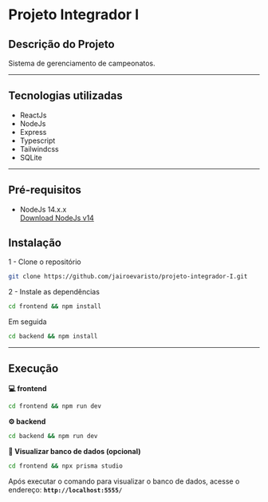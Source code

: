 # Projeto Integrador I

## Descrição do Projeto

Sistema de gerenciamento de campeonatos.
<hr />

## Tecnologias utilizadas

- ReactJs
- NodeJs
- Express
- Typescript
- Tailwindcss
- SQLite

<hr />

## Pré-requisitos
 - NodeJs 14.x.x <br />[Download NodeJs v14](https://nodejs.org/en/blog/release/v14.17.3/?target=_blank)

## Instalação

1 - Clone o repositório

```bash
git clone https://github.com/jairoevaristo/projeto-integrador-I.git
```

2 - Instale as dependências

```bash
cd frontend && npm install
```

Em seguida

```bash
cd backend && npm install
```

<hr />

## Execução

**💻 frontend**

```bash
cd frontend && npm run dev
```

**⚙ backend**

```bash
cd backend && npm run dev
```

**🎲 Visualizar banco de dados (opcional)**

```bash
cd frontend && npx prisma studio
```

Após executar o comando para visualizar o banco de dados, acesse o endereço: **`http://localhost:5555/`**
